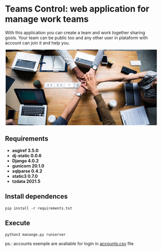 # Teams Control: web application for manage work teams

With this application you can create a team and work together sharing gools. Your team can be public too and any other user in plataform with account can join it and help you.

<p align="center">
    <a href="https://teamcontrol.herokuapp.com/" target="blank"><img src="app/static/img/capa.jpg" width="500" alt="Teams Control Logo" /></a>
</p>

## Requirements

* **asgiref 3.5.0**
* **dj-static 0.0.6**
* **Django 4.0.2**
* **gunicorn 20.1.0**
* **sqlparse 0.4.2**
* **static3 0.7.0**
* **tzdata 2021.5**

## Install dependences

```shell
pip install -r requirements.txt
```

## Execute

```shell
python3 manange.py runserver
```

ps.: accounts exemple are avaliable for login in [accounts.csv](./accounts.csv) file
